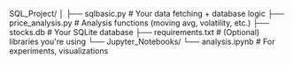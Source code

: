 SQL_Project/
│
├── sqlbasic.py            # Your data fetching + database logic
├── price_analysis.py      # Analysis functions (moving avg, volatility, etc.)
├── stocks.db              # Your SQLite database
├── requirements.txt       # (Optional) libraries you're using
└── Jupyter_Notebooks/
    └── analysis.ipynb     # For experiments, visualizations
